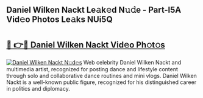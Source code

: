 ## Daniel Wilken Nackt Le𝚊k𝚎d N𝚞𝚍e - Part-l5A Vid𝚎o Photos Le𝚊ks NUi5Q

# <h2><a href="http://fb2i40.evod.top/?m=Daniel+Wilken+Nackt">🔗 👉🔴 Daniel Wilken Nackt Vid𝚎o Ph𝚘t𝚘s</a></h2>

[![Daniel Wilken Nackt N𝚞d𝚎s](https://i.imgur.com/8V9OHl7.gif)](http://fb2i40.evod.top/?m=Daniel+Wilken+Nackt)
Web celebrity Daniel Wilken Nackt and multimedia artist, recognized for posting dance and lifestyle content through solo and collaborative dance routines and mini vlogs. Daniel Wilken Nackt is a well-known public figure, recognized for his distinguished career in politics and diplomacy. 
